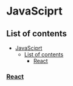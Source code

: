 # JavaSciprt

## List of contents

- [JavaSciprt](#javasciprt)
  - [List of contents](#list-of-contents)
    - [React](#react)

### [React](/react/react_index.md)
